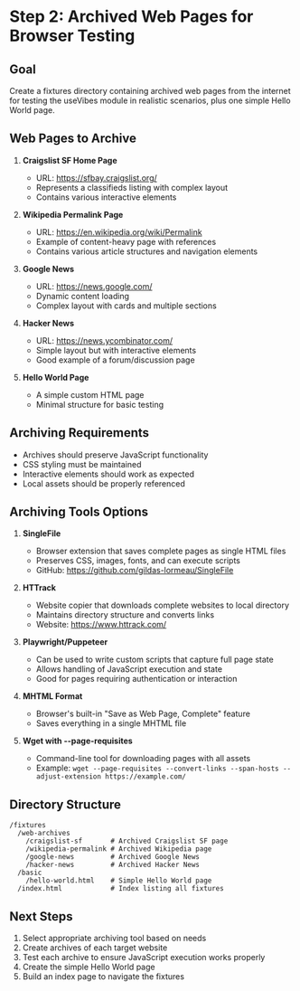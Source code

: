 # Step 2: Archived Web Pages for Browser Testing

## Goal

Create a fixtures directory containing archived web pages from the internet for testing the useVibes module in realistic scenarios, plus one simple Hello World page.

## Web Pages to Archive

1. **Craigslist SF Home Page**

   - URL: https://sfbay.craigslist.org/
   - Represents a classifieds listing with complex layout
   - Contains various interactive elements

2. **Wikipedia Permalink Page**

   - URL: https://en.wikipedia.org/wiki/Permalink
   - Example of content-heavy page with references
   - Contains various article structures and navigation elements

3. **Google News**

   - URL: https://news.google.com/
   - Dynamic content loading
   - Complex layout with cards and multiple sections

4. **Hacker News**

   - URL: https://news.ycombinator.com/
   - Simple layout but with interactive elements
   - Good example of a forum/discussion page

5. **Hello World Page**
   - A simple custom HTML page
   - Minimal structure for basic testing

## Archiving Requirements

- Archives should preserve JavaScript functionality
- CSS styling must be maintained
- Interactive elements should work as expected
- Local assets should be properly referenced

## Archiving Tools Options

1. **SingleFile**

   - Browser extension that saves complete pages as single HTML files
   - Preserves CSS, images, fonts, and can execute scripts
   - GitHub: https://github.com/gildas-lormeau/SingleFile

2. **HTTrack**

   - Website copier that downloads complete websites to local directory
   - Maintains directory structure and converts links
   - Website: https://www.httrack.com/

3. **Playwright/Puppeteer**

   - Can be used to write custom scripts that capture full page state
   - Allows handling of JavaScript execution and state
   - Good for pages requiring authentication or interaction

4. **MHTML Format**

   - Browser's built-in "Save as Web Page, Complete" feature
   - Saves everything in a single MHTML file

5. **Wget with --page-requisites**
   - Command-line tool for downloading pages with all assets
   - Example: `wget --page-requisites --convert-links --span-hosts --adjust-extension https://example.com/`

## Directory Structure

```
/fixtures
  /web-archives
    /craigslist-sf       # Archived Craigslist SF page
    /wikipedia-permalink # Archived Wikipedia page
    /google-news         # Archived Google News
    /hacker-news         # Archived Hacker News
  /basic
    /hello-world.html    # Simple Hello World page
  /index.html            # Index listing all fixtures
```

## Next Steps

1. Select appropriate archiving tool based on needs
2. Create archives of each target website
3. Test each archive to ensure JavaScript execution works properly
4. Create the simple Hello World page
5. Build an index page to navigate the fixtures
